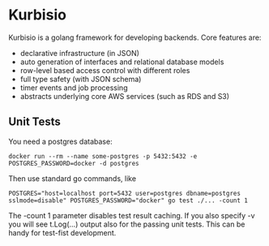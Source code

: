# Kurbisio 

Kurbisio is a golang framework for developing backends. Core features are:

- declarative infrastructure (in JSON)
- auto generation of interfaces and relational database models
- row-level based access control with different roles
- full type safety (with JSON schema)
- timer events and job processing
- abstracts underlying core AWS services (such as RDS and S3)


## Unit Tests

You need a postgres database:
```
docker run --rm --name some-postgres -p 5432:5432 -e POSTGRES_PASSWORD=docker -d postgres
```

Then use standard go commands, like

```
POSTGRES="host=localhost port=5432 user=postgres dbname=postgres sslmode=disable" POSTGRES_PASSWORD="docker" go test ./... -count 1
```

The -count 1 parameter disables test result caching. If you also specify -v you will see t.Log(...) output also for the 
passing unit tests. This can be handy for test-fist development.

